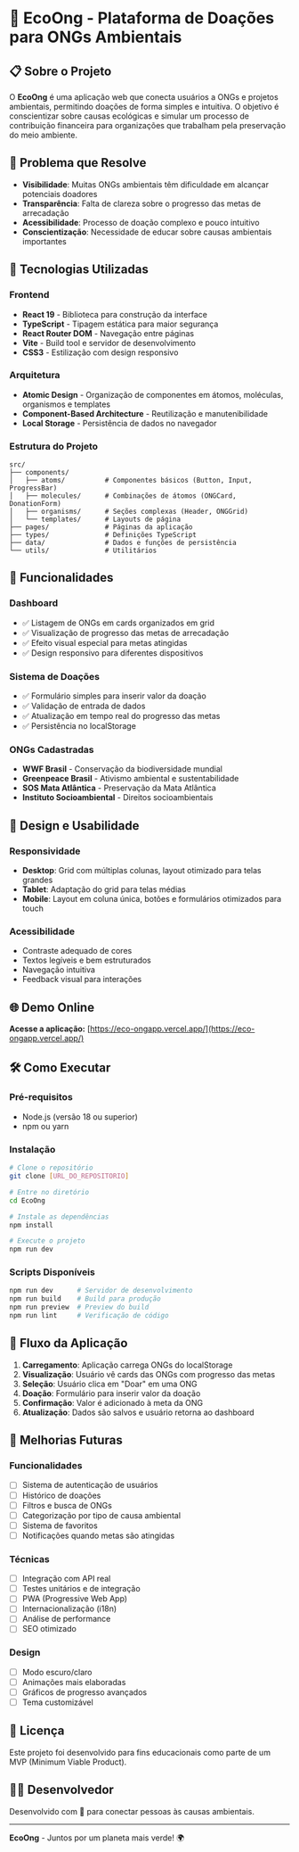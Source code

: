 # 🌱 EcoOng - Plataforma de Doações para ONGs Ambientais

## 📋 Sobre o Projeto

O **EcoOng** é uma aplicação web que conecta usuários a ONGs e projetos ambientais, permitindo doações de forma simples e intuitiva. O objetivo é conscientizar sobre causas ecológicas e simular um processo de contribuição financeira para organizações que trabalham pela preservação do meio ambiente.

## 🎯 Problema que Resolve

- **Visibilidade**: Muitas ONGs ambientais têm dificuldade em alcançar potenciais doadores
- **Transparência**: Falta de clareza sobre o progresso das metas de arrecadação
- **Acessibilidade**: Processo de doação complexo e pouco intuitivo
- **Conscientização**: Necessidade de educar sobre causas ambientais importantes

## 🚀 Tecnologias Utilizadas

### Frontend

- **React 19** - Biblioteca para construção da interface
- **TypeScript** - Tipagem estática para maior segurança
- **React Router DOM** - Navegação entre páginas
- **Vite** - Build tool e servidor de desenvolvimento
- **CSS3** - Estilização com design responsivo

### Arquitetura

- **Atomic Design** - Organização de componentes em átomos, moléculas, organismos e templates
- **Component-Based Architecture** - Reutilização e manutenibilidade
- **Local Storage** - Persistência de dados no navegador

### Estrutura do Projeto

```
src/
├── components/
│   ├── atoms/          # Componentes básicos (Button, Input, ProgressBar)
│   ├── molecules/      # Combinações de átomos (ONGCard, DonationForm)
│   ├── organisms/      # Seções complexas (Header, ONGGrid)
│   └── templates/      # Layouts de página
├── pages/              # Páginas da aplicação
├── types/              # Definições TypeScript
├── data/               # Dados e funções de persistência
└── utils/              # Utilitários
```

## 📱 Funcionalidades

### Dashboard

- ✅ Listagem de ONGs em cards organizados em grid
- ✅ Visualização de progresso das metas de arrecadação
- ✅ Efeito visual especial para metas atingidas
- ✅ Design responsivo para diferentes dispositivos

### Sistema de Doações

- ✅ Formulário simples para inserir valor da doação
- ✅ Validação de entrada de dados
- ✅ Atualização em tempo real do progresso das metas
- ✅ Persistência no localStorage

### ONGs Cadastradas

- **WWF Brasil** - Conservação da biodiversidade mundial
- **Greenpeace Brasil** - Ativismo ambiental e sustentabilidade
- **SOS Mata Atlântica** - Preservação da Mata Atlântica
- **Instituto Socioambiental** - Direitos socioambientais

## 🎨 Design e Usabilidade

### Responsividade

- **Desktop**: Grid com múltiplas colunas, layout otimizado para telas grandes
- **Tablet**: Adaptação do grid para telas médias
- **Mobile**: Layout em coluna única, botões e formulários otimizados para touch

### Acessibilidade

- Contraste adequado de cores
- Textos legíveis e bem estruturados
- Navegação intuitiva
- Feedback visual para interações

## 🌐 Demo Online

**Acesse a aplicação:** [https://eco-ongapp.vercel.app/](https://eco-ongapp.vercel.app/)

## 🛠️ Como Executar

### Pré-requisitos

- Node.js (versão 18 ou superior)
- npm ou yarn

### Instalação

```bash
# Clone o repositório
git clone [URL_DO_REPOSITORIO]

# Entre no diretório
cd EcoOng

# Instale as dependências
npm install

# Execute o projeto
npm run dev
```

### Scripts Disponíveis

```bash
npm run dev      # Servidor de desenvolvimento
npm run build    # Build para produção
npm run preview  # Preview do build
npm run lint     # Verificação de código
```

## 🔄 Fluxo da Aplicação

1. **Carregamento**: Aplicação carrega ONGs do localStorage
2. **Visualização**: Usuário vê cards das ONGs com progresso das metas
3. **Seleção**: Usuário clica em "Doar" em uma ONG
4. **Doação**: Formulário para inserir valor da doação
5. **Confirmação**: Valor é adicionado à meta da ONG
6. **Atualização**: Dados são salvos e usuário retorna ao dashboard

## 🚀 Melhorias Futuras

### Funcionalidades

- [ ] Sistema de autenticação de usuários
- [ ] Histórico de doações
- [ ] Filtros e busca de ONGs
- [ ] Categorização por tipo de causa ambiental
- [ ] Sistema de favoritos
- [ ] Notificações quando metas são atingidas

### Técnicas

- [ ] Integração com API real
- [ ] Testes unitários e de integração
- [ ] PWA (Progressive Web App)
- [ ] Internacionalização (i18n)
- [ ] Análise de performance
- [ ] SEO otimizado

### Design

- [ ] Modo escuro/claro
- [ ] Animações mais elaboradas
- [ ] Gráficos de progresso avançados
- [ ] Tema customizável

## 📄 Licença

Este projeto foi desenvolvido para fins educacionais como parte de um MVP (Minimum Viable Product).

## 👨‍💻 Desenvolvedor

Desenvolvido com 💚 para conectar pessoas às causas ambientais.

---

**EcoOng** - Juntos por um planeta mais verde! 🌍